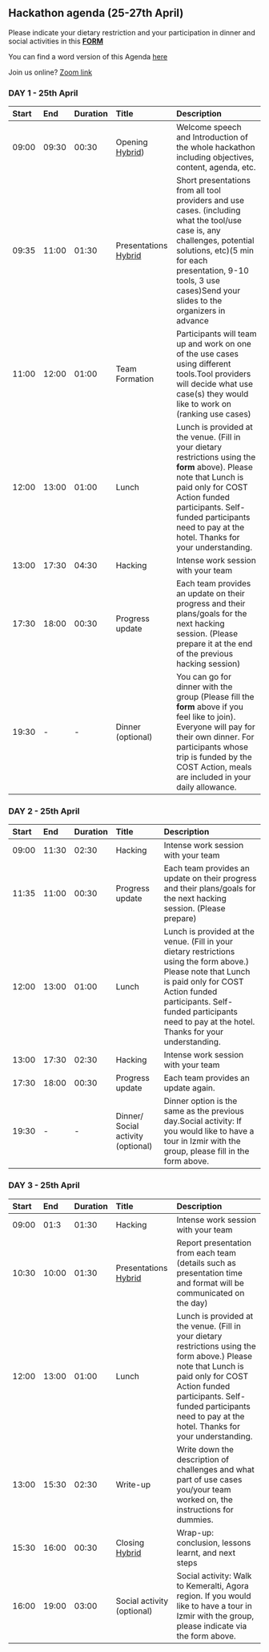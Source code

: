 ## Hackathon agenda (25-27th April) ##
Please indicate your dietary restriction and your participation in dinner and social activities in this [**FORM**](https://forms.gle/ZWWJigFGYeZ3Nsfp7)

You can find a word version of this Agenda [here](https://docs.google.com/document/d/1ZumxlQvdH2jUCAb-Pb-oWg-4wiJgJ4KAZ1fz80uQhC0/edit?usp=sharing)

Join us online? [Zoom link](https://maastrichtuniversity.zoom.us/j/92527411343?pwd=Z3ZsTlNuWklrVGk1amZNM3NlbTg4dz09)


### DAY 1 - 25th April ###
|**Start**|**End**|**Duration**|**Title**|**Description**|
|:----|:----|:----|:----|:----|
|09:00|09:30|00:30|Opening [Hybrid](https://maastrichtuniversity.zoom.us/j/92527411343?pwd=Z3ZsTlNuWklrVGk1amZNM3NlbTg4dz09))|Welcome speech and Introduction of the whole hackathon including objectives, content, agenda, etc.|
|09:35|11:00|01:30|Presentations [Hybrid](https://maastrichtuniversity.zoom.us/j/92527411343?pwd=Z3ZsTlNuWklrVGk1amZNM3NlbTg4dz09)|Short presentations from all tool providers and use cases. (including what the tool/use case is, any challenges, potential solutions, etc)(5 min for each presentation, 9-10 tools, 3 use cases)Send your slides to the organizers in advance|
|11:00|12:00|01:00|Team Formation|Participants will team up and work on one of the use cases using different tools.Tool providers will decide what use case(s) they would like to work on (ranking use cases)|
|12:00|13:00|01:00|Lunch|Lunch is provided at the venue. (Fill in your dietary restrictions using the **form** above). Please note that Lunch is paid only for COST Action funded participants. Self-funded participants need to pay at the hotel. Thanks for your understanding.|
|13:00|17:30|04:30|Hacking|Intense work session with your team|
|17:30|18:00|00:30|Progress update|Each team provides an update on their progress and their plans/goals for the next hacking session. (Please prepare it at the end of the previous hacking session)|
|19:30|-|-|Dinner (optional)|You can go for dinner with the group (Please fill the **form** above if you feel like to join). Everyone will pay for their own dinner. For participants whose trip is funded by the COST Action, meals are included in your daily allowance.|


### DAY 2 - 25th April ###
|Start|End|Duration|Title|Description|
|:----|:----|:----|:----|:----|
|09:00|11:30|02:30|Hacking|Intense work session with your team|
|11:35|11:00|00:30|Progress update|Each team provides an update on their progress and their plans/goals for the next hacking session. (Please prepare)|
|12:00|13:00|01:00|Lunch|Lunch is provided at the venue. (Fill in your dietary restrictions using the form above.) Please note that Lunch is paid only for COST Action funded participants. Self-funded participants need to pay at the hotel. Thanks for your understanding.|
|13:00|17:30|02:30|Hacking|Intense work session with your team|
|17:30|18:00|00:30|Progress update|Each team provides an update again.|
|19:30|-|-|Dinner/ Social activity  (optional)|Dinner option is the same as the previous day.Social activity: If you would like to have a tour in Izmir with the group, please fill in the form above.|


### DAY 3 - 25th April ###
|Start|End|Duration|Title|Description|
|:----|:----|:----|:----|:----|
|09:00|01:3|01:30|Hacking|Intense work session with your team|
|10:30|10:00|01:30|Presentations [Hybrid]((https://maastrichtuniversity.zoom.us/j/92527411343?pwd=Z3ZsTlNuWklrVGk1amZNM3NlbTg4dz09))|Report presentation from each team (details such as presentation time and format will be communicated on the day)|
|12:00|13:00|01:00|Lunch|Lunch is provided at the venue. (Fill in your dietary restrictions using the form above.) Please note that Lunch is paid only for COST Action funded participants. Self-funded participants need to pay at the hotel. Thanks for your understanding.|
|13:00|15:30|02:30|Write-up|Write down the description of challenges and what part of use cases you/your team worked on, the instructions for dummies.|
|15:30|16:00|00:30|Closing [Hybrid](https://maastrichtuniversity.zoom.us/j/92527411343?pwd=Z3ZsTlNuWklrVGk1amZNM3NlbTg4dz09)|Wrap-up: conclusion, lessons learnt, and next steps|
|16:00|19:00|03:00|Social activity  (optional)|Social activity: Walk to Kemeralti, Agora region. If you would like to have a tour in Izmir with the group, please indicate via the form above.|
